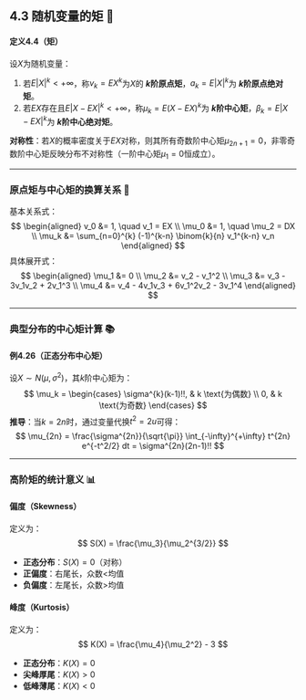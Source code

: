 ## 4.3 随机变量的矩 📐

#### **定义4.4（矩）**  
设$X$为随机变量：
1. 若$E|X|^k < +\infty$，称$v_k = EX^k$为$X$的 **$k$阶原点矩**，$a_k = E|X|^k$为 **$k$阶原点绝对矩**。
2. 若$EX$存在且$E|X-EX|^k < +\infty$，称$\mu_k = E(X-EX)^k$为 **$k$阶中心矩**，$\beta_k = E|X-EX|^k$为 **$k$阶中心绝对矩**。

**对称性**：若$X$的概率密度关于$EX$对称，则其所有奇数阶中心矩$\mu_{2n+1}=0$，非零奇数阶中心矩反映分布不对称性（一阶中心矩$\mu_1=0$恒成立）。

---

### 原点矩与中心矩的换算关系 🔄  
基本关系式：
$$
\begin{aligned}
v_0 &= 1, \quad v_1 = EX \\
\mu_0 &= 1, \quad \mu_2 = DX \\
\mu_k &= \sum_{n=0}^{k} (-1)^{k-n} \binom{k}{n} v_1^{k-n} v_n 
\end{aligned}
$$
具体展开式：
$$
\begin{aligned}
\mu_1 &= 0 \\
\mu_2 &= v_2 - v_1^2 \\
\mu_3 &= v_3 - 3v_1v_2 + 2v_1^3 \\
\mu_4 &= v_4 - 4v_1v_3 + 6v_1^2v_2 - 3v_1^4 
\end{aligned}
$$

---

### 典型分布的中心矩计算 📚  

#### **例4.26（正态分布中心矩）**  
设$X \sim N(\mu, \sigma^2)$，其$k$阶中心矩为：
$$
\mu_k = \begin{cases}
\sigma^{k}(k-1)!!, & k \text{为偶数} \\
0, & k \text{为奇数}
\end{cases}
$$
**推导**：当$k=2n$时，通过变量代换$t^2=2u$可得：
$$
\mu_{2n} = \frac{\sigma^{2n}}{\sqrt{\pi}} \int_{-\infty}^{+\infty} t^{2n} e^{-t^2/2} dt = \sigma^{2n}(2n-1)!!
$$

---

### 高阶矩的统计意义 📊  

#### **偏度（Skewness）**  
定义为：
$$
S(X) = \frac{\mu_3}{\mu_2^{3/2}}
$$
- **正态分布**：$S(X)=0$（对称）
- **正偏度**：右尾长，众数<均值
- **负偏度**：左尾长，众数>均值

#### **峰度（Kurtosis）**  
定义为：
$$
K(X) = \frac{\mu_4}{\mu_2^2} - 3
$$
- **正态分布**：$K(X)=0$
- **尖峰厚尾**：$K(X)>0$
- **低峰薄尾**：$K(X)<0$

